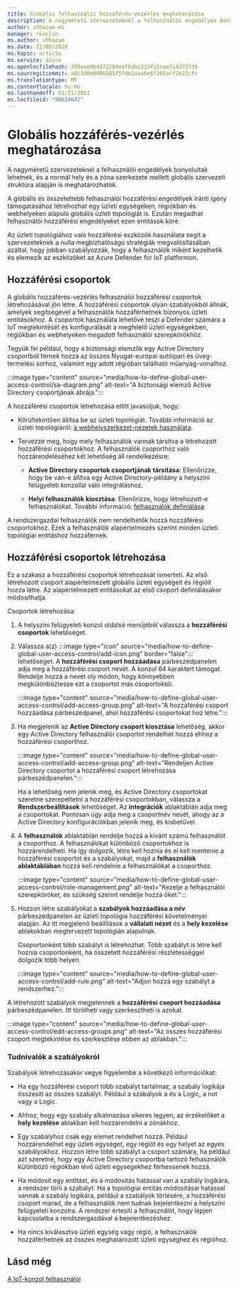 ```yaml
---
title: Globális felhasználói hozzáférés-vezérlés meghatározása
description: A nagyméretű szervezeteknél a felhasználói engedélyek bonyolultak lehetnek, és a normál hely és a zóna szerkezete mellett globális szervezeti struktúra alapján is meghatározhatók.
author: shhazam-ms
manager: rkarlin
ms.author: shhazam
ms.date: 12/08/2020
ms.topic: article
ms.service: azure
ms.openlocfilehash: 399eee06d472204eaf6dbc333f15cee7c4373739
ms.sourcegitcommit: a0c1d0d0906585f5fdb2aaabe6f202acf2e22cfc
ms.translationtype: MT
ms.contentlocale: hu-HU
ms.lasthandoff: 01/21/2021
ms.locfileid: "98624642"
---
```

# <a name="define-global-access-control"></a>Globális hozzáférés-vezérlés meghatározása

A nagyméretű szervezeteknél a felhasználói engedélyek bonyolultak lehetnek, és a normál hely és a zóna szerkezete mellett globális szervezeti struktúra alapján is meghatározhatók.

A globális és összetettebb felhasználói hozzáférési engedélyek iránti igény támogatásához létrehozhat egy üzleti egységeken, régiókban és webhelyeken alapuló globális üzleti topológiát is. Ezután megadhat felhasználói hozzáférési engedélyeket ezen entitások köré.

Az üzleti topológiához való hozzáférési eszközök használata segít a szervezeteknek a nulla megbízhatóságú stratégiák megvalósításában azáltal, hogy jobban szabályozzák, hogy a felhasználók miként kezelhetik és elemezik az eszközöket az Azure Defender for IoT platformon.

## <a name="about-access-groups"></a>Hozzáférési csoportok

A globális hozzáférés-vezérlés felhasználói hozzáférési csoportok létrehozásával jön létre. A hozzáférési csoportok olyan szabályokból állnak, amelyek segítségével a felhasználók hozzáférhetnek bizonyos üzleti entitásokhoz. A csoportok használata lehetővé teszi a Defender számára a IoT megtekintését és konfigurálását a megfelelő üzleti egységekben, régiókban és webhelyeken megadott felhasználói szerepkörökhöz.

Tegyük fel például, hogy a biztonsági elemzők egy Active Directory csoportból férnek hozzá az összes Nyugat-európai autóipari és üveg-termelési sorhoz, valamint egy adott régióban található műanyag-vonalhoz.

:::image type="content" source="media/how-to-define-global-user-access-control/sa-diagram.png" alt-text="A biztonsági elemző Active Directory csoportjának ábrája.":::

A hozzáférési csoportok létrehozása előtt javasoljuk, hogy:

- Körültekintően állítsa be az üzleti topológiát. További információ az üzleti topológiáról: [a webhelyszerkezet-nézetek használata](how-to-gain-insight-into-global-regional-and-local-threats.md#work-with-site-map-views).

- Tervezze meg, hogy mely felhasználók vannak társítva a létrehozott hozzáférési csoportokhoz. A felhasználók csoporthoz való hozzárendeléséhez két lehetőség áll rendelkezésre:

  - **Active Directory csoportok csoportjának társítása**: Ellenőrizze, hogy be van-e állítva egy Active Directory-példány a helyszíni felügyeleti konzollal való integráláshoz.
  
  - **Helyi felhasználók kiosztása**: Ellenőrizze, hogy létrehozott-e felhasználókat. További információ: [felhasználók definiálása](how-to-create-and-manage-users.md#define-users).

A rendszergazdai felhasználók nem rendelhetők hozzá hozzáférési csoportokhoz. Ezek a felhasználók alapértelmezés szerint minden üzleti topológiai entitáshoz hozzáférnek.

## <a name="create-access-groups"></a>Hozzáférési csoportok létrehozása

Ez a szakasz a hozzáférési csoportok létrehozását ismerteti. Az első létrehozott csoport alapértelmezett globális üzleti egységeit és régióit hozza létre. Az alapértelmezett entitásokat az első csoport definiálásakor módosíthatja.

Csoportok létrehozása:

1. A helyszíni felügyeleti konzol oldalsó menüjéből válassza a **hozzáférési csoportok** lehetőséget.

2. Válassza a(z) :::image type="icon" source="media/how-to-define-global-user-access-control/add-icon.png" border="false"::: lehetőséget. A **hozzáférési csoport hozzáadása** párbeszédpanelen adja meg a hozzáférési csoport nevét. A konzol 64 karaktert támogat. Rendelje hozzá a nevet oly módon, hogy könnyebben megkülönböztesse ezt a csoportot más csoportoktól.

   :::image type="content" source="media/how-to-define-global-user-access-control/add-access-group.png" alt-text="A hozzáférési csoport hozzáadása párbeszédpanel, ahol hozzáférési csoportokat hoz létre.":::

3. Ha megjelenik az **Active Directory csoport kiosztása** lehetőség, akkor egy Active Directory felhasználói csoportot rendelhet hozzá ehhez a hozzáférési csoporthoz.

   :::image type="content" source="media/how-to-define-global-user-access-control/add-access-group.png" alt-text="Rendeljen Active Directory csoportot a hozzáférési csoport létrehozása párbeszédpanelen.":::

   Ha a lehetőség nem jelenik meg, és Active Directory csoportokat szeretne szerepeltetni a hozzáférési csoportokban, válassza a **Rendszerbeállítások** lehetőséget. Az **integrációk** ablaktáblán adja meg a csoportokat. Pontosan úgy adja meg a csoportnév nevét, ahogy az a Active Directory konfigurációkban jelenik meg, és kisbetűvel.

5. A **felhasználók** ablaktáblán rendelje hozzá a kívánt számú felhasználót a csoporthoz. A felhasználókat különböző csoportokhoz is hozzárendelheti. Ha így dolgozik, létre kell hoznia és el kell mentenie a hozzáférési csoportot és a szabályokat, majd a **felhasználók ablaktáblában** hozzá kell rendelnie a felhasználókat a csoporthoz.

   :::image type="content" source="media/how-to-define-global-user-access-control/role-management.png" alt-text="Kezelje a felhasználói szerepköröket, és szükség szerint rendelje hozzá őket.":::

6. Hozzon létre szabályokat a **szabályok hozzáadása a *név*** párbeszédpanelen az üzleti topológia hozzáférési követelményei alapján. Az itt megjelenő beállítások a **vállalati nézet** és a **hely kezelése** ablakokban megtervezett topológián alapulnak. 

   Csoportonként több szabályt is létrehozhat. Több szabályt is létre kell hoznia csoportonként, ha összetett hozzáférési részletességgel dolgozik több helyen. 

   :::image type="content" source="media/how-to-define-global-user-access-control/add-rule.png" alt-text="Adjon hozzá egy szabályt a rendszerhez.":::

A létrehozott szabályok megjelennek a **hozzáférési csoport hozzáadása** párbeszédpanelen. Itt törölheti vagy szerkesztheti is azokat.

:::image type="content" source="media/how-to-define-global-user-access-control/edit-access-groups.png" alt-text="Az összes hozzáférési csoport megtekintése és szerkesztése ebben az ablakban.":::

### <a name="about-rules"></a>Tudnivalók a szabályokról

Szabályok létrehozásakor vegye figyelembe a következő információkat:

- Ha egy hozzáférési csoport több szabályt tartalmaz, a szabály logikája összesíti az összes szabályt. Például a szabályok a és a Logic, a not vagy a Logic.

- Ahhoz, hogy egy szabály alkalmazása sikeres legyen, az érzékelőket a **hely kezelése** ablakban kell hozzárendelni a zónákhoz.

- Egy szabályhoz csak egy elemet rendelhet hozzá. Például hozzárendelhet egy üzleti egységet, egy régiót és egy helyet az egyes szabályokhoz. Hozzon létre több szabályt a csoport számára, ha például azt szeretné, hogy egy Active Directory csoportba tartozó felhasználók különböző régiókban lévő üzleti egységekhez férhessenek hozzá.

- Ha módosít egy entitást, és a módosítás hatással van a szabály logikára, a rendszer törli a szabályt. Ha a topológiai entitás módosításai hatással vannak a szabály logikára, például a szabályok törlésére, a hozzáférési csoport marad, de a felhasználók nem tudnak bejelentkezni a helyszíni felügyeleti konzolra. A rendszer értesíti a felhasználót, hogy lépjen kapcsolatba a rendszergazdával a bejelentkezéshez.

- Ha nincs kiválasztva üzleti egység vagy régió, a felhasználók hozzáférhetnek az összes meghatározott üzleti egységhez és régióhoz.

## <a name="see-also"></a>Lásd még

[A IoT-konzol felhasználói](how-to-create-and-manage-users.md)
